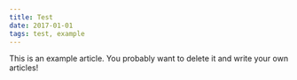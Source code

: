 ```yaml
---
title: Test
date: 2017-01-01
tags: test, example
---
```


This is an example article. You probably want to delete it and write your own articles!
